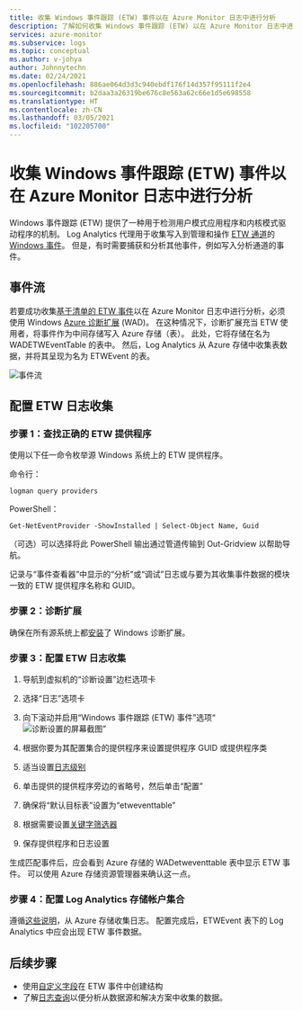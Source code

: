 ```yaml
---
title: 收集 Windows 事件跟踪 (ETW) 事件以在 Azure Monitor 日志中进行分析
description: 了解如何收集 Windows 事件跟踪 (ETW) 以在 Azure Monitor 日志中进行分析。
services: azure-monitor
ms.subservice: logs
ms.topic: conceptual
ms.author: v-johya
author: Johnnytechn
ms.date: 02/24/2021
ms.openlocfilehash: 886ae064d3d3c940ebdf176f14d357f95111f2e4
ms.sourcegitcommit: b2daa3a26319be676c8e563a62c66e1d5e698558
ms.translationtype: HT
ms.contentlocale: zh-CN
ms.lasthandoff: 03/05/2021
ms.locfileid: "102205700"
---
```

# <a name="collecting-event-tracing-for-windows-etw-events-for-analysis-azure-monitor-logs"></a>收集 Windows 事件跟踪 (ETW) 事件以在 Azure Monitor 日志中进行分析

Windows 事件跟踪 (ETW) 提供了一种用于检测用户模式应用程序和内核模式驱动程序的机制。 Log Analytics 代理用于收集写入到管理和操作 [ETW 通道](https://docs.microsoft.com/windows/win32/wes/eventmanifestschema-channeltype-complextype)的 [Windows 事件](/azure-monitor/platform/data-sources-windows-events)。 但是，有时需要捕获和分析其他事件，例如写入分析通道的事件。  

## <a name="event-flow"></a>事件流

若要成功收集[基于清单的 ETW 事件](https://docs.microsoft.com/windows/win32/etw/about-event-tracing#types-of-providers)以在 Azure Monitor 日志中进行分析，必须使用 Windows [Azure 诊断扩展](/azure-monitor/platform/diagnostics-extension-overview) (WAD)。 在这种情况下，诊断扩展充当 ETW 使用者，将事件作为中间存储写入 Azure 存储（表）。 此处，它将存储在名为 WADETWEventTable 的表中。 然后，Log Analytics 从 Azure 存储中收集表数据，并将其呈现为名为 ETWEvent 的表。

![事件流](./media/data-sources-event-tracing-windows/event-flow.png)

## <a name="configuring-etw-log-collection"></a>配置 ETW 日志收集

### <a name="step-1-locate-the-correct-etw-provider"></a>步骤 1：查找正确的 ETW 提供程序

使用以下任一命令枚举源 Windows 系统上的 ETW 提供程序。

命令行：

```
logman query providers
```

PowerShell：
```
Get-NetEventProvider -ShowInstalled | Select-Object Name, Guid
```
（可选）可以选择将此 PowerShell 输出通过管道传输到 Out-Gridview 以帮助导航。

记录与“事件查看器”中显示的“分析”或“调试”日志或与要为其收集事件数据的模块一致的 ETW 提供程序名称和 GUID。

### <a name="step-2-diagnostics-extension"></a>步骤 2：诊断扩展

确保在所有源系统上都[安装](/azure-monitor/platform/diagnostics-extension-windows-install#install-with-azure-portal)了 Windows 诊断扩展。

### <a name="step-3-configure-etw-log-collection"></a>步骤 3：配置 ETW 日志收集

1. 导航到虚拟机的“诊断设置”边栏选项卡

2. 选择“日志”选项卡

3. 向下滚动并启用“Windows 事件跟踪 (ETW) 事件”选项“![诊断设置的屏幕截图](./media/data-sources-event-tracing-windows/enable-event-tracing-windows-collection.png)”

4. 根据你要为其配置集合的提供程序来设置提供程序 GUID 或提供程序类

5. 适当设置[日志级别](https://docs.microsoft.com/windows/win32/etw/configuring-and-starting-an-event-tracing-session)

6. 单击提供的提供程序旁边的省略号，然后单击“配置”

7. 确保将“默认目标表”设置为“etweventtable” 

8. 根据需要设置[关键字筛选器](https://docs.microsoft.com/windows/win32/wes/defining-keywords-used-to-classify-types-of-events)

9. 保存提供程序和日志设置

生成匹配事件后，应会看到 Azure 存储的 WADetweventtable 表中显示 ETW 事件。 可以使用 Azure 存储资源管理器来确认这一点。

### <a name="step-4-configure-log-analytics-storage-account-collection"></a>步骤 4：配置 Log Analytics 存储帐户集合

遵循[这些说明](/azure-monitor/essentials/diagnostics-extension-logs#collect-logs-from-azure-storage)，从 Azure 存储收集日志。 配置完成后，ETWEvent 表下的 Log Analytics 中应会出现 ETW 事件数据。

## <a name="next-steps"></a>后续步骤
- 使用[自定义字段](/azure-monitor/platform/custom-fields)在 ETW 事件中创建结构
- 了解[日志查询](/azure-monitor/log-query/log-query-overview)以便分析从数据源和解决方案中收集的数据。

